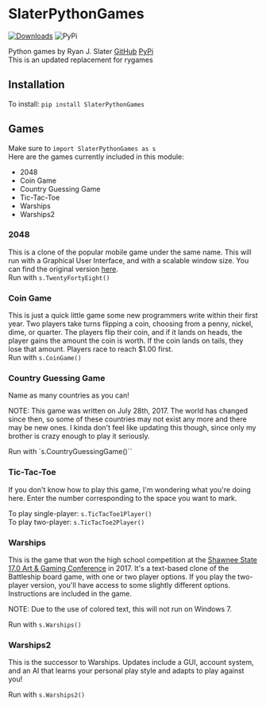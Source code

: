 # SlaterPythonGames

[![Downloads](http://pepy.tech/badge/SlaterPythonGames)](http://pepy.tech/project/SlaterPythonGames)  ![PyPi](https://badge.fury.io/py/SlaterPythonGames.png)<br>

Python games by Ryan J. Slater [GitHub](https://github.com/rjslater2000/SlaterPythonGames)
[PyPi](https://pypi.org/project/SlaterPythonGames/)<br>
This is an updated replacement for rygames<br>

## Installation

To install: `pip install SlaterPythonGames`

## Games

Make sure to `import SlaterPythonGames as s`<br>
Here are the games currently included in this module:
- 2048
- Coin Game
- Country Guessing Game
- Tic-Tac-Toe
- Warships
- Warships2

### 2048

This is a clone of the popular mobile game under the same name. This will run with a Graphical User Interface, and with a scalable window size. You can find the original version [here](https://gabrielecirulli.github.io/2048/).<br>
Run with `s.TwentyFortyEight()`

### Coin Game

This is just a quick little game some new programmers write within their first year. Two players take turns flipping a coin, choosing from a penny, nickel, dime, or quarter. The players flip their coin, and if it lands on heads, the player gains the amount the coin is worth. If the coin lands on tails, they lose that amount. Players race to reach $1.00 first.<br>
Run with `s.CoinGame()`

### Country Guessing Game

Name as many countries as you can!

NOTE: This game was written on July 28th, 2017. The world has changed since then, so some of these countries may not exist any more and there may be new ones. I kinda don't feel like updating this though, since only my brother is crazy enough to play it seriously.

Run with `s.CountryGuessingGame()``

### Tic-Tac-Toe

If you don't know how to play this game, I'm wondering what you're doing here. Enter the number corresponding to the space you want to mark.

To play single-player: `s.TicTacToe1Player()`<br>
To play two-player: `s.TicTacToe2Player()`

### Warships

This is the game that won the high school competition at the [Shawnee State](http://www.shawnee.edu/gaming/) [17.0 Art & Gaming Conference](https://vrcfa.com/events/shawnee-17-0/) in 2017.
It's a text-based clone of the Battleship board game, with one or two player options. If you play the two-player version, you'll have access to some slightly different options.
Instructions are included in the game.

NOTE: Due to the use of colored text, this will not run on Windows 7.

Run with `s.Warships()`

### Warships2

This is the successor to Warships. Updates include a GUI, account system, and an AI that learns your personal play style and adapts to play against you!

Run with `s.Warships2()`

